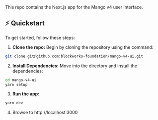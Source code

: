 This repo contains the Next.js app for the Mango v4 user interface.

## ⚡️ Quickstart

To get started, follow these steps:

1. **Clone the repo:** Begin by cloning the repository using the command:

```bash
git clone git@github.com:blockworks-foundation/mango-v4-ui.git
```

2. **Install Dependencies:** Move into the directory and install the dependencies:

```bash
cd mango-v4-ui
yarn setup
```

3. **Run the app:**

```bash
yarn dev
```

4. Browse to http://localhost:3000



